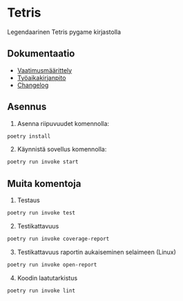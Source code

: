 # Tetris

Legendaarinen Tetris pygame kirjastolla

## Dokumentaatio

- [Vaatimusmäärittely](https://github.com/smannist/ot2023/blob/master/dokumentaatio/vaatimusmaarittely.md)
- [Työaikakirjanpito](https://github.com/smannist/ot2023/blob/master/dokumentaatio/tyoaikakirjanpito.md)
- [Changelog](https://github.com/smannist/ot2023/blob/master/dokumentaatio/changelog.md)

## Asennus

1. Asenna riipuvuudet komennolla:

```bash
poetry install
```

2. Käynnistä sovellus komennolla:

```bash
poetry run invoke start
```

## Muita komentoja

1. Testaus

```bash
poetry run invoke test
```

2. Testikattavuus

```bash
poetry run invoke coverage-report
```

3. Testikattavuus raportin aukaiseminen selaimeen (Linux)

```bash
poetry run invoke open-report
```

4. Koodin laatutarkistus

```bash
poetry run invoke lint
```
